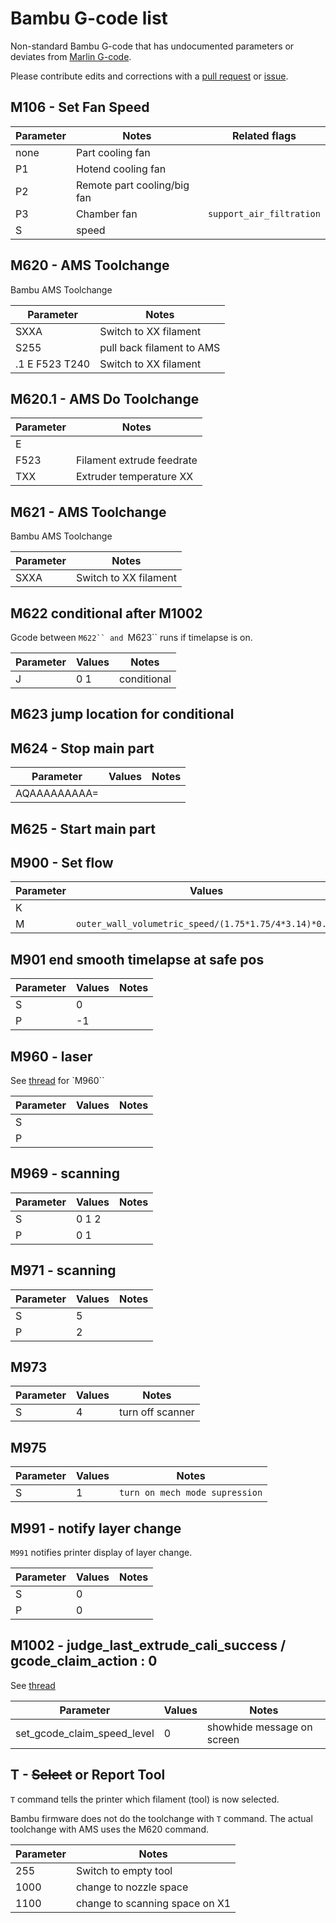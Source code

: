 # Bambu G-code list

Non-standard Bambu G-code that has undocumented parameters or deviates from [Marlin G-code](https://marlinfw.org/docs/gcode).

Please contribute edits and corrections with a [pull request](https://github.com/ansonl/topo-map-post-processing/pulls) or [issue](https://github.com/ansonl/topo-map-post-processing/issues). 

## M106 - Set Fan Speed

| Parameter    | Notes | Related flags |
| -------- | ------- | ------- |
| none | Part cooling fan | |
| P1 | Hotend cooling fan | |
| P2 | Remote part cooling/big fan | |
| P3 | Chamber fan | `support_air_filtration` |
| S | speed |

## M620 - AMS Toolchange

Bambu AMS Toolchange

| Parameter    | Notes |
| -------- | ------- |
| SXXA | Switch to XX filament |
| S255 | pull back filament to AMS |
| .1 E F523 T240 | Switch to XX filament |

## M620.1 - AMS Do Toolchange

| Parameter    | Notes |
| -------- | ------- |
| E | |
| F523 | Filament extrude feedrate |
| TXX | Extruder temperature XX |

## M621 - AMS Toolchange

Bambu AMS Toolchange

| Parameter    | Notes |
| -------- | ------- |
| SXXA | Switch to XX filament |

## M622 conditional after M1002

Gcode between `M622`` and `M623`` runs if timelapse is on.

| Parameter    | Values | Notes |
| -------- | ------- | ------- |
| J | 0 1 | conditional |

## M623 jump location for conditional

## M624 - Stop main part

| Parameter    | Values | Notes |
| -------- | ------- | ------- |
| AQAAAAAAAAA= | | |

## M625 - Start main part

## M900 - Set flow

| Parameter    | Values |  Notes |
| -------- | ------- | ------- |
| K | |
| M | `outer_wall_volumetric_speed/(1.75*1.75/4*3.14)*0.02` |

## M901 end smooth timelapse at safe pos

| Parameter    | Values |  Notes |
| -------- | ------- | ------- |
| S | 0 |
| P | -1 |  |

## M960 - laser

See [thread](https://forum.bambulab.com/t/bambu-lab-x1-specific-g-code/666) for `M960``

| Parameter    | Values |  Notes |
| -------- | ------- | ------- |
| S | | |
| P | |

## M969 - scanning

| Parameter    | Values |  Notes |
| -------- | ------- | ------- |
| S | 0 1 2 |
| P | 0 1 |

## M971 - scanning

| Parameter    | Values |  Notes |
| -------- | ------- | ------- |
| S | 5 |
| P | 2 |

## M973

| Parameter    | Values |  Notes |
| -------- | ------- | ------- |
| S | 4 | turn off scanner |

## M975

| Parameter    | Values |  Notes |
| -------- | ------- | ------- |
| S | 1 | `turn on mech mode supression` |

## M991 - notify layer change

`M991` notifies printer display of layer change.

| Parameter | Values |  Notes |
| -------- | ------- | ------- |
| S | 0 | |
| P | 0 | |

## M1002 - judge_last_extrude_cali_success / gcode_claim_action : 0

See [thread](https://forum.bambulab.com/t/bambu-lab-x1-specific-g-code/666)

| Parameter | Values |  Notes |
| -------- | ------- | ------- |
| set_gcode_claim_speed_level | 0 | showhide message on screen |

## T - ~~Select~~ or Report Tool

`T` command tells the printer which filament (tool) is now selected.

Bambu firmware does not do the toolchange with `T` command. The actual toolchange with AMS uses the M620 command.

| Parameter    | Notes |
| -------- | ------- |
| 255 | Switch to empty tool |
| 1000 | change to nozzle space |
| 1100 | change to scanning space on X1 |

